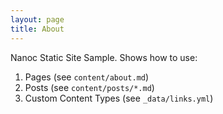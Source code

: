 ```yaml
---
layout: page
title: About
---
```


Nanoc Static Site Sample. Shows how to use:

1. Pages (see `content/about.md`)
2. Posts (see `content/posts/*.md`)
3. Custom Content Types (see `_data/links.yml`)
